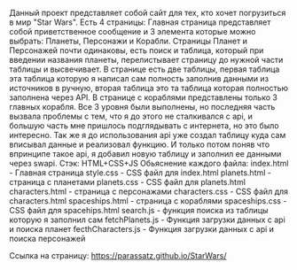 Данный проект представляет собой сайт для тех, кто хочет погрузиться в мир "Star Wars". Есть 4 страницы: Главная страница представляет собой приветственное сообщение и 3 элемента которые можно выбрать: Планеты, Персонажи и Корабли. Страницы Планет и Персонажей почти одинаковы, есть поиск и таблица, который при введении названия планеты, перелистывает страницу до нужной части таблицы и высвечивает. В странице есть две таблицы, первая таблица эта таблица которую я написал сам полность заполнив данными из источников в ручную, вторая таблица это та таблица которая полностью заполнена через API. В странице с кораблями представлены только 3 главных корабля.
Все 3 уровня были выполнены, но последняя часть вызвала проблемы с тем, что я до этого не сталкивался с api, и большую часть мне пришлось подглядывать с интернета, но это было интересно. Так же я до использования api уже создал таблицу куда сам вписывал данные и реализовал функцию. И только потом поняв что впринципе такое api, я добавил новую таблицу и заполнил ее данными через swapi.
Стэк: HTML+CSS+JS
Обьяснение каждого файла:
index.html - Главная страница
style.css - CSS файл для index.html
planets.html - страница с планетами
planets.css - CSS файл для planets.html
characters.html - страница с персонажами
characters.css - CSS файл для characters.html
spaceships.html - страница с кораблями
spaceships.css - CSS файл для spacehips.html
search.js - функция поиска из таблицы которую я заполнил сам
fetchPlanets.js - Функция загрузки данных с api и поиска планет
fecthCharacters.js - Функция загрузки данных с api и поиска персонажей

Ссылка на страницу: https://parassatz.github.io/StarWars/
